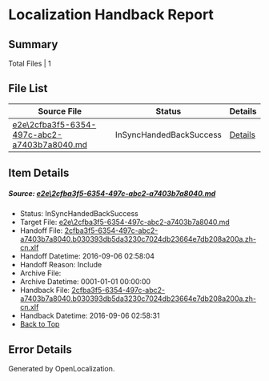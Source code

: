 # <a name='report-top'></a> Localization Handback Report

## Summary
 Total Files | 1

## File List
 Source File | Status | Details 
 ----------- | ------ | ------- 
 [e2e\2cfba3f5-6354-497c-abc2-a7403b7a8040.md](https://github.com/OpenLocalizationTestOrg/ol-test0/blob/5498ee14114a4e77fc4cb5e049ca94c5edec21f1/e2e/2cfba3f5-6354-497c-abc2-a7403b7a8040.md) | InSyncHandedBackSuccess | [Details](#2eae281e74c57a9d33a4f39dca61779379ac7c101)

## Item Details
##### <a name='2eae281e74c57a9d33a4f39dca61779379ac7c101'></a> Source: [e2e\2cfba3f5-6354-497c-abc2-a7403b7a8040.md](https://github.com/OpenLocalizationTestOrg/ol-test0/blob/5498ee14114a4e77fc4cb5e049ca94c5edec21f1/e2e/2cfba3f5-6354-497c-abc2-a7403b7a8040.md)
* Status: InSyncHandedBackSuccess
* Target File: [e2e\2cfba3f5-6354-497c-abc2-a7403b7a8040.md](https://github.com/OpenLocalizationTestOrg/ol-test0-zhcn/blob/953ca510d731da54fa2cf6781034792386df881b/e2e/2cfba3f5-6354-497c-abc2-a7403b7a8040.md)
* Handoff File: [2cfba3f5-6354-497c-abc2-a7403b7a8040.b030393db5da3230c7024db23664e7db208a200a.zh-cn.xlf](https://github.com/OpenLocalizationTestOrg/ol-test0-handoff/blob/3458b80109745b510ed09372d2b8ad5b844c6b9b/ol-handoff/OpenLocalizationTestOrg/ol-test0-zhcn/ci/ht/2cfba3f5-6354-497c-abc2-a7403b7a8040.b030393db5da3230c7024db23664e7db208a200a.zh-cn.xlf)
* Handoff Datetime: 2016-09-06 02:58:04
* Handoff Reason: Include
* Archive File: 
* Archive Datetime: 0001-01-01 00:00:00
* Handback File: [2cfba3f5-6354-497c-abc2-a7403b7a8040.b030393db5da3230c7024db23664e7db208a200a.zh-cn.xlf](https://github.com/OpenLocalizationTestOrg/ol-test0-handback/blob/cd4fadc710b8602a00065c42c772820a4b1c8e02/ol-handback/OpenLocalizationTestOrg/ol-test0-zhcn/ci/ht/2cfba3f5-6354-497c-abc2-a7403b7a8040.b030393db5da3230c7024db23664e7db208a200a.zh-cn.xlf)
* Handback Datetime: 2016-09-06 02:58:31
* [Back to Top](#report-top)


## Error Details

Generated by OpenLocalization.
